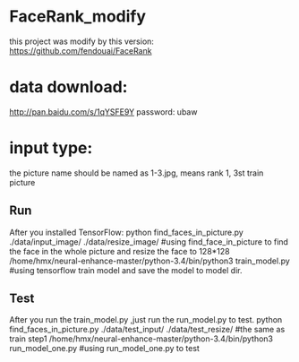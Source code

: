 # FaceRank_modify
this project was modify by this version: https://github.com/fendouai/FaceRank

# data download:
http://pan.baidu.com/s/1qYSFE9Y   password: ubaw

# input type:
the picture name should be named as 1-3.jpg, means rank 1, 3st train picture

## Run
After you installed TensorFlow:
python find_faces_in_picture.py ./data/input_image/ ./data/resize_image/   #using find_face_in_picture to find the face in the whole picture and resize the face to 128*128
/home/hmx/neural-enhance-master/python-3.4/bin/python3 train_model.py     #using tensorflow train model and save the model to model dir.


## Test
After you run the train_model.py ,just run the run_model.py to test.
python find_faces_in_picture.py ./data/test_input/ ./data/test_resize/     #the same as train step1
/home/hmx/neural-enhance-master/python-3.4/bin/python3 run_model_one.py    #using run_model_one.py to test
